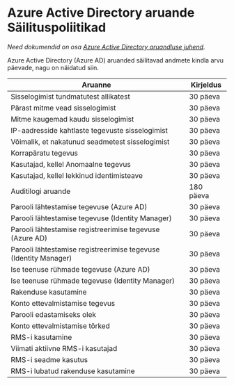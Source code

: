 <properties
    pageTitle="Azure Active Directory aruande säilituspoliitikate | Microsoft Azure'i"
    description="Säilituspoliitikad oma Azure Active Directory's aruande andmete põhjal"
    services="active-directory"
    documentationCenter=""
    authors="dhanyahk"
    manager="femila"
    editor=""/>

<tags
    ms.service="active-directory"
    ms.devlang="na"
    ms.topic="article"
    ms.tgt_pltfrm="na"
    ms.workload="identity"
    ms.date="03/07/2016"
    ms.author="dhanyahk"/>

# <a name="azure-active-directory-report-retention-policies"></a>Azure Active Directory aruande Säilituspoliitikad

*Need dokumendid on osa [Azure Active Directory aruandluse juhend](active-directory-reporting-guide.md).*

Azure Active Directory (Azure AD) aruanded säilitavad andmete kindla arvu päevade, nagu on näidatud siin.

Aruanne                                                  | Kirjeldus
------------------------------------------------------- | -----------
Sisselogimist tundmatutest allikatest                           | 30 päeva
Pärast mitme vead sisselogimist                        | 30 päeva
Mitme kaugemad kaudu sisselogimist                      | 30 päeva
IP-aadresside kahtlaste tegevuste sisselogimist     | 30 päeva
Võimalik, et nakatunud seadmetest sisselogimist                 | 30 päeva
Korrapäratu tegevus                              | 30 päeva
Kasutajad, kellel Anomaalne tegevus                   | 30 päeva
Kasutajad, kellel lekkinud identimisteave                           | 30 päeva
Auditilogi aruande                                            | 180 päeva
Parooli lähtestamise tegevuse (Azure AD)                      | 30 päeva
Parooli lähtestamise tegevuse (Identity Manager)              | 30 päeva
Parooli lähtestamise registreerimise tegevuse (Azure AD)         | 30 päeva
Parooli lähtestamise registreerimise tegevuse (Identity Manager) | 30 päeva
Ise teenuse rühmade tegevuse (Azure AD)                 | 30 päeva
Ise teenuse rühmade tegevuse (Identity Manager)         | 30 päeva
Rakenduse kasutamine                                       | 30 päeva
Konto ettevalmistamise tegevus                           | 30 päeva
Parooli edastamiseks olek                                | 30 päeva
Konto ettevalmistamise tõrked                             | 30 päeva
RMS-i kasutamine                                               | 30 päeva
Viimati aktiivne RMS-i kasutajad                                   | 30 päeva
RMS-i seadme kasutus                                        | 30 päeva
RMS-i lubatud rakenduse kasutamine                           | 30 päeva

